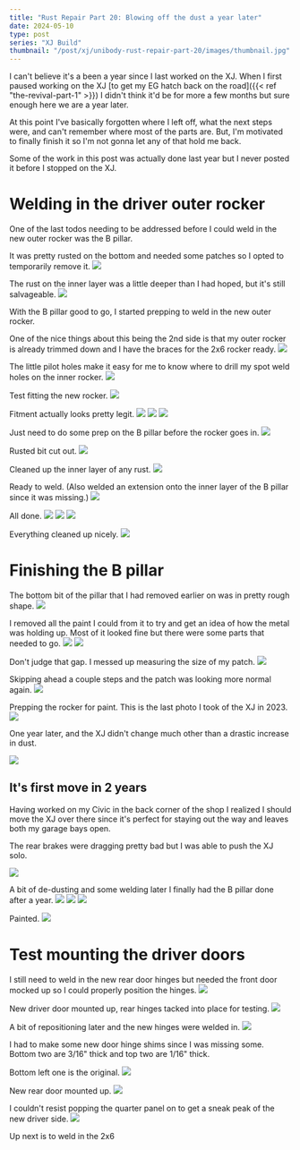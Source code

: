```yaml
---
title: "Rust Repair Part 20: Blowing off the dust a year later"
date: 2024-05-10
type: post
series: "XJ Build"
thumbnail: "/post/xj/unibody-rust-repair-part-20/images/thumbnail.jpg"
---
```


I can't believe it's a been a year since I last worked on the XJ. When I first paused working on the XJ [to get my EG hatch back on the road]({{< ref "the-revival-part-1" >}}) I didn't think it'd be for more a few months but sure enough here we are a year later.

At this point I've basically forgotten where I left off, what the next steps were, and can't remember where most of the parts are. But, I'm motivated to finally finish it so I'm not gonna let any of that hold me back.

Some of the work in this post was actually done last year but I never posted it before I stopped on the XJ.

# Welding in the driver outer rocker

One of the last todos needing to be addressed before I could weld in the new outer rocker was the B pillar.

It was pretty rusted on the bottom and needed some patches so I opted to temporarily remove it.
![](images/1.jpg)

The rust on the inner layer was a little deeper than I had hoped, but it's still salvageable.
![](images/2.jpg)

With the B pillar good to go, I started prepping to weld in the new outer rocker.

One of the nice things about this being the 2nd side is that my outer rocker is already trimmed down and I have the braces for the 2x6 rocker ready.
![](images/3.jpg)

The little pilot holes make it easy for me to know where to drill my spot weld holes on the inner rocker.
![](images/4.jpg)

Test fitting the new rocker.
![](images/5.jpg)

Fitment actually looks pretty legit.
![](images/6.jpg)
![](images/7.jpg)
![](images/8.jpg)

Just need to do some prep on the B pillar before the rocker goes in.
![](images/10.jpg)

Rusted bit cut out.
![](images/11.jpg)

Cleaned up the inner layer of any rust.
![](images/12.jpg)

Ready to weld. (Also welded an extension onto the inner layer of the B pillar since it was missing.)
![](images/13.jpg)

All done.
![](images/14.jpg)
![](images/15.jpg)
![](images/16.jpg)

Everything cleaned up nicely.
![](images/17.jpg)

# Finishing the B pillar

The bottom bit of the pillar that I had removed earlier on was in pretty rough shape.
![](images/18.jpg)

I removed all the paint I could from it to try and get an idea of how the metal was holding up. Most of it looked fine but there were some parts that needed to go.
![](images/19.jpg)
![](images/20.jpg)

Don't judge that gap. I messed up measuring the size of my patch.
![](images/21.jpg)

Skipping ahead a couple steps and the patch was looking more normal again.
![](images/22.jpg)

Prepping the rocker for paint. This is the last photo I took of the XJ in 2023.
![](images/23.jpg)

One year later, and the XJ didn't change much other than a drastic increase in dust.

![](images/24.jpg)

## It's first move in 2 years

Having worked on my Civic in the back corner of the shop I realized I should move the XJ over there since it's perfect for staying out the way and leaves both my garage bays open.

The rear brakes were dragging pretty bad but I was able to push the XJ solo.

![](images/25.jpg)

A bit of de-dusting and some welding later I finally had the B pillar done after a year.
![](images/26.jpg)
![](images/27.jpg)
![](images/28.jpg)

Painted.
![](images/29.jpg)

# Test mounting the driver doors

I still need to weld in the new rear door hinges but needed the front door mocked up so I could properly position the hinges.
![](images/30.jpg)

New driver door mounted up, rear hinges tacked into place for testing.
![](images/31.jpg)

A bit of repositioning later and the new hinges were welded in.
![](images/32.jpg)

I had to make some new door hinge shims since I was missing some. Bottom two are 3/16" thick and top two are 1/16" thick.

Bottom left one is the original.
![](images/33.jpg)

New rear door mounted up.
![](images/35.jpg)

I couldn't resist popping the quarter panel on to get a sneak peak of the new driver side.
![](images/34.jpg)

Up next is to weld in the 2x6
